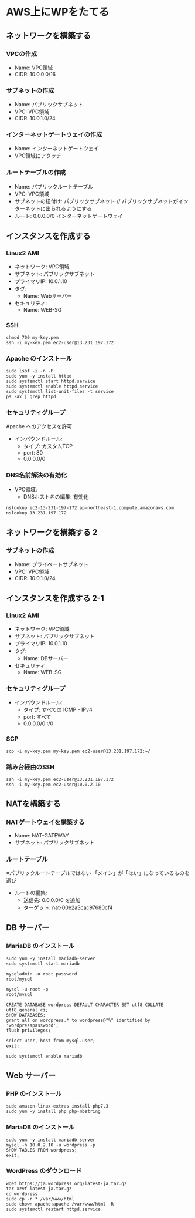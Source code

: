 # AWS上にWPをたてる
## ネットワークを構築する
### VPCの作成
- Name: VPC領域
- CIDR: 10.0.0.0/16

### サブネットの作成
- Name: パブリックサブネット
- VPC: VPC領域
- CIDR: 10.0.1.0/24

### インターネットゲートウェイの作成
- Name: インターネットゲートウェイ
- VPC領域にアタッチ

### ルートテーブルの作成
- Name: パブリックルートテーブル
- VPC: VPC領域
- サブネットの紐付け: パブリックサブネット
// パブリックサブネットがインターネットに出られるようにする
- ルート: 0.0.0.0/0 インターネットゲートウェイ

## インスタンスを作成する
### Linux2 AMI
- ネットワーク: VPC領域
- サブネット: パブリックサブネット
- プライマリIP: 10.0.1.10
- タグ:
  - Name: Webサーバー
- セキュリティ:
  - Name: WEB-SG

### SSH
```
chmod 700 my-key.pem
ssh -i my-key.pem ec2-user@13.231.197.172
```

### Apache のインストール
```
sudo lsof -i -n -P
sudo yum -y install httpd
sudo systemctl start httpd.service
sudo systemctl enable httpd.service
sudo systemctl list-unit-files -t service
ps -ax | grep httpd
```

### セキュリティグループ
Apache へのアクセスを許可
- インバウンドルール:
  - タイプ: カスタムTCP
  - port: 80
  - 0.0.0.0/0

### DNS名前解決の有効化
- VPC領域:
  - DNSホスト名の編集: 有効化

```
nslookup ec2-13-231-197-172.ap-northeast-1.compute.amazonaws.com
nslookup 13.231.197.172
```

## ネットワークを構築する 2
### サブネットの作成
- Name: プライベートサブネット
- VPC: VPC領域
- CIDR: 10.0.1.0/24

## インスタンスを作成する 2-1
### Linux2 AMI
- ネットワーク: VPC領域
- サブネット: パブリックサブネット
- プライマリIP: 10.0.1.10
- タグ:
  - Name: DBサーバー
- セキュリティ:
  - Name: WEB-SG

### セキュリティグループ
- インバウンドルール:
  - タイプ: すべての ICMP - IPv4
  - port: すべて
  - 0.0.0.0/0::/0

### SCP
```
scp -i my-key.pem my-key.pem ec2-user@13.231.197.172:~/
```

### 踏み台経由のSSH
```
ssh -i my-key.pem ec2-user@13.231.197.172
ssh -i my-key.pem ec2-user@10.0.2.10
```

## NATを構築する
### NATゲートウェイを構築する
- Name: NAT-GATEWAY
- サブネット: パブリックサブネット

### ルートテーブル
※パブリックルートテーブルではない
「メイン」が「はい」になっているものを選び
- ルートの編集:
  - 送信先: 0.0.0.0/0 を追加
  - ターゲット: nat-00e2a3cac97680cf4

## DB サーバー
### MariaDB のインストール
```
sudo yum -y install mariadb-server
sudo systemctl start mariadb

mysqladmin -u root password
root/mysql

mysql -u root -p
root/mysql

CREATE DATABASE wordpress DEFAULT CHARACTER SET utf8 COLLATE utf8_general_ci;
SHOW DATABASES;
grant all on wordpress.* to wordpress@"%" identified by 'wordpresspassword';
flush privileges;

select user, host from mysql.user;
exit;

sudo systemctl enable mariadb
```

## Web サーバー
### PHP のインストール
```
sudo amazon-linux-extras install php7.3
sudo yum -y install php php-mbstring
```

### MariaDB のインストール
```
sudo yum -y install mariadb-server
mysql -h 10.0.2.10 -u wordpress -p
SHOW TABLES FROM wordpress;
exit;
```

### WordPress のダウンロード
```
wget https://ja.wordpress.org/latest-ja.tar.gz
tar xzvf latest-ja.tar.gz
cd wordpress
sudo cp -r * /var/www/html
sudo chown apache:apache /var/www/html -R
sudo systemctl restart httpd.service
```
